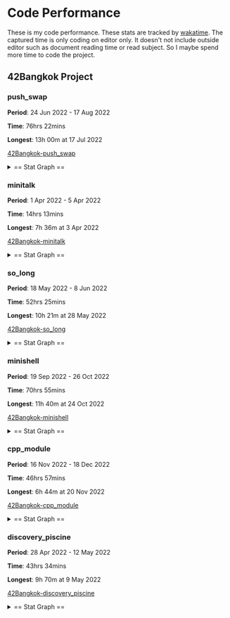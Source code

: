 # Code Performance

These is my code performance. These stats are tracked by [wakatime]. The captured time is only coding on editor only. It doesn't not include outside editor such as document reading time or read subject. So I maybe spend more time to code the project.

## 42Bangkok Project

### push_swap

**Period**: 24 Jun 2022 - 17 Aug 2022

**Time**: 76hrs 22mins

**Longest**: 13h 00m at 17 Jul 2022

[42Bangkok-push_swap]

<details>
  <summary>== Stat Graph ==</summary>

![42Bangkok-push_swap-stat]

</details>

### minitalk

**Period**: 1 Apr 2022 - 5 Apr 2022

**Time**: 14hrs 13mins

**Longest**: 7h 36m at 3 Apr 2022

[42Bangkok-minitalk]

<details>
  <summary>== Stat Graph ==</summary>

![42Bangkok-minitalk-stat]

</details>

### so_long

**Period**: 18 May 2022 - 8 Jun 2022

**Time**: 52hrs 25mins

**Longest**: 10h 21m at 28 May 2022

[42Bangkok-so_long]

<details>
  <summary>== Stat Graph ==</summary>

![42Bangkok-so_long-stat]

</details>

### minishell

**Period**: 19 Sep 2022 - 26 Oct 2022

**Time**: 70hrs 55mins

**Longest**: 11h 40m at 24 Oct 2022

[42Bangkok-minishell]

<details>
  <summary>== Stat Graph ==</summary>

![42Bangkok-minishell-stat]

</details>

### cpp_module

**Period**: 16 Nov 2022 - 18 Dec 2022

**Time**: 46hrs 57mins

**Longest**: 6h 44m at 20 Nov 2022

[42Bangkok-cpp_module]

<details>
  <summary>== Stat Graph ==</summary>

![42Bangkok-cpp_module-stat]

</details>

### discovery_piscine

**Period**: 28 Apr 2022 - 12 May 2022

**Time**: 43hrs 34mins

**Longest**: 9h 70m at 9 May 2022

[42Bangkok-discovery_piscine]

<details>
  <summary>== Stat Graph ==</summary>

![42Bangkok-cpp_module-stat]

</details>


<!-- Link -->
[wakatime]: https://wakatime.com/

[42Bangkok-push_swap]: https://wakatime.com/@Araiva/projects/uxcyzavqcx?start=2022-07-12&end=2022-08-19

[42Bangkok-push_swap-stat]: https://raw.githubusercontent.com/viruskizz/viruskizz/main/code-performance/screenshot/push_swap-stat-short.png

[42Bangkok-minitalk]: https://wakatime.com/@Araiva/projects/onugkceyqz?start=2022-03-31&end=2022-04-06

[42Bangkok-minitalk-stat]: https://raw.githubusercontent.com/viruskizz/viruskizz/main/code-performance/screenshot/minitalk-stat-short.png

[42Bangkok-so_long]: https://wakatime.com/@Araiva/projects/vnrfmwtcrq?start=2022-05-18&end=2022-06-10

[42Bangkok-so_long-stat]: https://raw.githubusercontent.com/viruskizz/viruskizz/main/code-performance/screenshot/so_long-stat-short.png

[42Bangkok-minishell]: https://wakatime.com/@Araiva/projects/idmnbmuubw?start=2022-09-19&end=2022-10-26

[42Bangkok-minishell-stat]: https://raw.githubusercontent.com/viruskizz/viruskizz/main/code-performance/screenshot/minishell-stat-short.png

[42Bangkok-cpp_module]: https://wakatime.com/@Araiva/projects/tywdgklvva?start=2022-11-16&end=2022-12-18

[42Bangkok-cpp_module-stat]: https://raw.githubusercontent.com/viruskizz/viruskizz/main/code-performance/screenshot/cpp-stat-short.png

[42Bangkok-discovery_piscine]: https://wakatime.com/@Araiva/projects/rauzgrxqfz?start=2022-04-27&end=2022-05-12

[42Bangkok-discovery_piscine-stat]: https://raw.githubusercontent.com/viruskizz/viruskizz/main/code-performance/screenshot/discovery_piscine-stat-short.png
